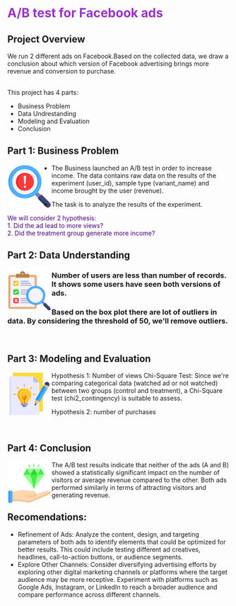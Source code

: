 # <span style='color:darkorchid'> A/B test for Facebook ads </span>

## Project Overview

We run 2 different ads on Facebook.Based on the collected data, we draw a conclusion about which version of Facebook advertising brings more revenue and conversion to purchase.


<br> This project has 4 parts:
* Business Problem
* Data Undrestanding
* Modeling and Evaluation
* Conclusion



 
## Part 1: Business Problem
<img src="images/problem_10266358.png" width="100" height="100" align=left  >

* The Business launched an A/B test in order to increase income. The data contains raw data on the results of the experiment (user_id), sample type (variant_name) and income brought by the user (revenue).

* The task is to analyze the results of the experiment.

<span style='color:indigo'> We will consider 2 hypothesis:
<br> 1. Did the ad lead to more views?
<br>  2. Did the treatment group generate more income? </span>



## Part 2: Data Understanding


<img src="images/survey_10266430.png" width="100" height="100" align=left  >



### Number of users are less than number of records. It shows some users have seen both versions of ads.
### Based on the box plot there are lot of outliers in data. By considering the threshold of 50, we'll remove outliers.




<br>


## Part 3: Modeling and Evaluation
<img src="images/creative-writing_10266412.png" width="100" height="100" align=left  >


Hypothesis 1: Number of views
Chi-Square Test: Since we're comparing categorical data (watched ad or not watched) between two groups (control and treatment), a Chi-Square test (chi2_contingency) is suitable to assess.

Hypothesis 2: number of purchases





<br>

## Part 4: Conclusion
<img src="images/value_10266329.png" width="100" height="100" align=left  >
The A/B test results indicate that neither of the ads (A and B) showed a statistically significant impact on the number of visitors or average revenue compared to the other. Both ads performed similarly in terms of attracting visitors and generating revenue.

## Recomendations:
* Refinement of Ads: Analyze the content, design, and targeting parameters of both ads to identify elements that could be optimized for better results. This could include testing different ad creatives, headlines, call-to-action buttons, or audience segments.
* Explore Other Channels: Consider diversifying advertising efforts by exploring other digital marketing channels or platforms where the target audience may be more receptive. Experiment with platforms such as Google Ads, Instagram, or LinkedIn to reach a broader audience and compare performance across different channels.
